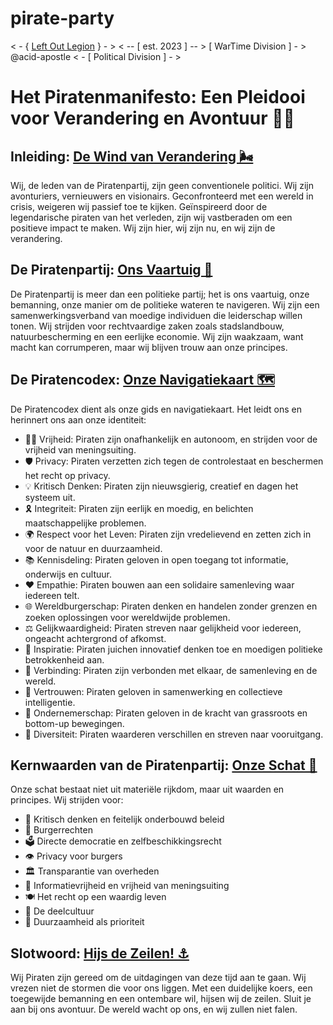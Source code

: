 # pirate-party
&lt; - { [Left Out Legion](https://github.com/b-truyens/Left-Out-Legion) } - > &lt; -- [ est. 2023 ] -- >  [ WarTime Division ] - >  @acid-apostle &lt; - [ Political Division ] - >



# Het Piratenmanifesto: Een Pleidooi voor Verandering en Avontuur 🏴‍☠️

## Inleiding: [De Wind van Verandering 🌬️](Docs/Inleiding.md)
Wij, de leden van de Piratenpartij, zijn geen conventionele politici. Wij zijn avonturiers, vernieuwers en visionairs. Geconfronteerd met een wereld in crisis, weigeren wij passief toe te kijken. Geïnspireerd door de legendarische piraten van het verleden, zijn wij vastberaden om een positieve impact te maken. Wij zijn hier, wij zijn nu, en wij zijn de verandering.

## De Piratenpartij: [Ons Vaartuig 🚢](Docs/Piratenpartij.md)
De Piratenpartij is meer dan een politieke partij; het is ons vaartuig, onze bemanning, onze manier om de politieke wateren te navigeren. Wij zijn een samenwerkingsverband van moedige individuen die leiderschap willen tonen. Wij strijden voor rechtvaardige zaken zoals stadslandbouw, natuurbescherming en een eerlijke economie. Wij zijn waakzaam, want macht kan corrumperen, maar wij blijven trouw aan onze principes.

## De Piratencodex: [Onze Navigatiekaart 🗺️](Docs/Piratencodex.md)
De Piratencodex dient als onze gids en navigatiekaart. Het leidt ons en herinnert ons aan onze identiteit:
- 🏴‍☠️ Vrijheid: Piraten zijn onafhankelijk en autonoom, en strijden voor de vrijheid van meningsuiting.
- 🛡️ Privacy: Piraten verzetten zich tegen de controlestaat en beschermen het recht op privacy.
- 💡 Kritisch Denken: Piraten zijn nieuwsgierig, creatief en dagen het systeem uit.
- 🎗️ Integriteit: Piraten zijn eerlijk en moedig, en belichten maatschappelijke problemen.
- 🌍 Respect voor het Leven: Piraten zijn vredelievend en zetten zich in voor de natuur en duurzaamheid.
- 📚 Kennisdeling: Piraten geloven in open toegang tot informatie, onderwijs en cultuur.
- ❤️ Empathie: Piraten bouwen aan een solidaire samenleving waar iedereen telt.
- 🌐 Wereldburgerschap: Piraten denken en handelen zonder grenzen en zoeken oplossingen voor wereldwijde problemen.
- ⚖️ Gelijkwaardigheid: Piraten streven naar gelijkheid voor iedereen, ongeacht achtergrond of afkomst.
- 🎉 Inspiratie: Piraten juichen innovatief denken toe en moedigen politieke betrokkenheid aan.
- 🤝 Verbinding: Piraten zijn verbonden met elkaar, de samenleving en de wereld.
- 🤲 Vertrouwen: Piraten geloven in samenwerking en collectieve intelligentie.
- 🌱 Ondernemerschap: Piraten geloven in de kracht van grassroots en bottom-up bewegingen.
- 🌈 Diversiteit: Piraten waarderen verschillen en streven naar vooruitgang.

## Kernwaarden van de Piratenpartij: [Onze Schat 💎](Docs/Kernwaarden.md)
Onze schat bestaat niet uit materiële rijkdom, maar uit waarden en principes. Wij strijden voor:
- 🧠 Kritisch denken en feitelijk onderbouwd beleid
- 🗽 Burgerrechten
- 🗳️ Directe democratie en zelfbeschikkingsrecht
- 👁️ Privacy voor burgers
- 🏛️ Transparantie van overheden
- 📢 Informatievrijheid en vrijheid van meningsuiting
- 🍽️ Het recht op een waardig leven
- 🔄 De deelcultuur
- 🌿 Duurzaamheid als prioriteit

## Slotwoord: [Hijs de Zeilen! ⚓](Docs/Slotwoord.md)
Wij Piraten zijn gereed om de uitdagingen van deze tijd aan te gaan. Wij vrezen niet de stormen die voor ons liggen. Met een duidelijke koers, een toegewijde bemanning en een ontembare wil, hijsen wij de zeilen. Sluit je aan bij ons avontuur. De wereld wacht op ons, en wij zullen niet falen.
